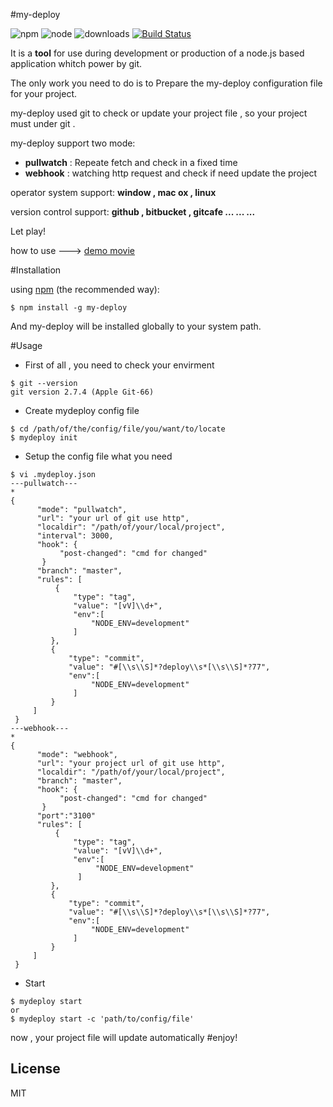  #my-deploy

![npm](https://img.shields.io/npm/l/express.svg?maxAge=2592000?style=plastic)
![node](https://img.shields.io/badge/node-4.x-blue.svg)
![downloads](https://img.shields.io/badge/downloads-1K%2Fmonth-brightgreen.svg)
[![Build Status](https://travis-ci.org/kelvv/my-deploy.svg?branch=master)](https://travis-ci.org/kelvv/my-deploy)


It is a **tool** for use during development or production of a node.js based application whitch power by git.

The only work you need to do is to Prepare the my-deploy configuration file for your project.

my-deploy used git to check or update your project file , so your project must under git .

my-deploy support two mode:
* **pullwatch**   :   Repeate fetch and check in a fixed time
* **webhook**   :   watching http request and check if need update the project

operator system support:    **window , mac ox , linux**

version control support:    **github , bitbucket , gitcafe  ... ... ...**

Let play!

how to use ---> [demo movie](http://v.youku.com/v_show/id_XMTYxMjc0ODg3Mg==.html)


#Installation

using [npm](http://npmjs.org/) (the recommended way):

```
$ npm install -g my-deploy
```

And my-deploy will be installed globally to your system path.

#Usage



* First of all , you need to check your envirment

 ```
$ git --version
git version 2.7.4 (Apple Git-66)
```

* Create mydeploy config file

 ```
$ cd /path/of/the/config/file/you/want/to/locate
$ mydeploy init
```

* Setup the config file what you need 
 
 ```
$ vi .mydeploy.json
---pullwatch---
*
{
       "mode": "pullwatch",
       "url": "your url of git use http",
       "localdir": "/path/of/your/local/project",
       "interval": 3000,
       "hook": {
            "post-changed": "cmd for changed"
        }
       "branch": "master",
       "rules": [
           {
               "type": "tag",
               "value": "[vV]\\d+",
               "env":[
                   "NODE_ENV=development"
               ]
          },
          {
              "type": "commit",
              "value": "#[\\s\\S]*?deploy\\s*[\\s\\S]*?77",
              "env":[
                   "NODE_ENV=development"
               ]
          }
      ]
  }
---webhook---
*
{
       "mode": "webhook",
       "url": "your project url of git use http",
       "localdir": "/path/of/your/local/project",
       "branch": "master",
       "hook": {
            "post-changed": "cmd for changed"
        }
       "port":"3100"
       "rules": [
           {
               "type": "tag",
               "value": "[vV]\\d+",
               "env":[
                    "NODE_ENV=development"
                ]
          },
          {
              "type": "commit",
              "value": "#[\\s\\S]*?deploy\\s*[\\s\\S]*?77",
              "env":[
                   "NODE_ENV=development"
               ]
          }
      ]
  }
```

* Start  

 ```
$ mydeploy start
or
$ mydeploy start -c 'path/to/config/file'
```

now , your project file will update automatically
#enjoy!

## License

  MIT
